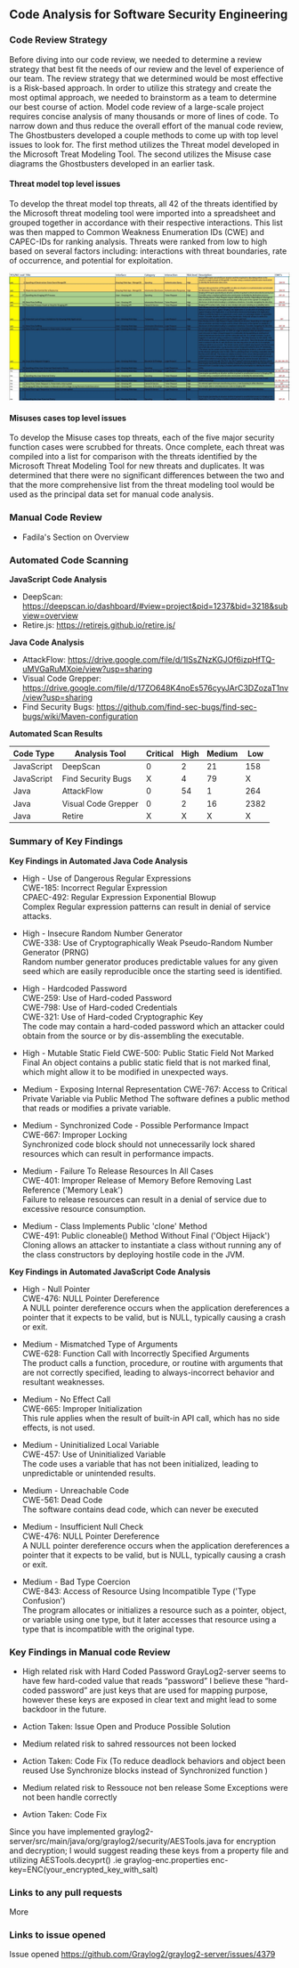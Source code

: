 ## Code Analysis for Software Security Engineering

### Code Review Strategy 
Before diving into our code review, we needed to determine a review strategy that best fit the needs of our review and the level of experience of our team. The review strategy that we determined would be most effective is a Risk-based approach. In order to utilize this strategy and create the most optimal approach, we needed to brainstorm as a team to determine our best course of action. Model code review of a large-scale project requires concise analysis of many thousands or more of lines of code. To narrow down and thus reduce the overall effort of the manual code review, The Ghostbusters developed a couple methods to come up with top level issues to look for. The first method utilizes the Threat model developed in the Microsoft Treat Modeling Tool. The second utilizes the Misuse case diagrams the Ghostbusters developed in an earlier task. 

#### Threat model top level issues
 
To develop the threat model top threats, all 42 of the threats identified by the Microsoft threat modeling tool were imported into a spreadsheet and grouped together in accordance with their respective interactions. This list was then mapped to Common Weakness Enumeration IDs (CWE) and CAPEC-IDs for ranking analysis. Threats were ranked from low to high based on several factors including: interactions with threat boundaries, rate of occurrence, and potential for exploitation. 

![alt text](https://github.com/gewethor/CYBR-8420-GroupProject/blob/master/graylog%20threat%20modeling.JPG "Threat Modeling Spreadsheet")

#### Misuses cases top level issues
  
To develop the Misuse cases top threats, each of the five major security function cases were scrubbed for threats. Once complete, each threat was compiled into a list for comparison with the threats identified by the Microsoft Threat Modeling Tool for new threats and duplicates. It was determined that there were no significant differences between the two and that the more comprehensive list from the threat modeling tool would be used as the principal data set for manual code analysis. 

### Manual Code Review

  * Fadila's Section on Overview
  
### Automated Code Scanning
  
**JavaScript Code Analysis**
* DeepScan: https://deepscan.io/dashboard/#view=project&pid=1237&bid=3218&subview=overview
* Retire.js: https://retirejs.github.io/retire.js/

**Java Code Analysis**
* AttackFlow: https://drive.google.com/file/d/1ISsZNzKGJOf6izpHfTQ-uMVGaRuMXoie/view?usp=sharing
* Visual Code Grepper: https://drive.google.com/file/d/17ZO648K4noEs576cyyJArC3DZozaT1nv/view?usp=sharing
* Find Security Bugs: https://github.com/find-sec-bugs/find-sec-bugs/wiki/Maven-configuration

**Automated Scan Results**

| Code Type | Analysis Tool | Critical | High | Medium | Low |
| --- | --- | --- | --- | --- | --- |
| JavaScript | DeepScan | 0 | 2 | 21 | 158 |
| JavaScript | Find Security Bugs | X | 4 | 79 | X |
| Java | AttackFlow | 0 | 54 | 1 | 264 |
| Java | Visual Code Grepper | 0 | 2 | 16 | 2382 |
| Java | Retire | X | X | X | X |

### Summary of Key Findings

**Key Findings in Automated Java Code Analysis**

* High - Use of Dangerous Regular Expressions  
CWE-185: Incorrect Regular Expression  
CPAEC-492: Regular Expression Exponential Blowup  
Complex Regular expression patterns can result in denial of service attacks.

* High - Insecure Random Number Generator  
CWE-338: Use of Cryptographically Weak Pseudo-Random Number Generator (PRNG)  
Random number generator produces predictable values for any given seed which are easily reproducible once the starting seed is identified.

* High - Hardcoded Password  
CWE-259: Use of Hard-coded Password  
CWE-798: Use of Hard-coded Credentials  
CWE-321: Use of Hard-coded Cryptographic Key  
The code may contain a hard-coded password which an attacker could obtain from the source or by dis-assembling the executable.

* High - Mutable Static Field
CWE-500: Public Static Field Not Marked Final
An object contains a public static field that is not marked final, which might allow it to be modified in unexpected ways.

* Medium - Exposing Internal Representation
CWE-767: Access to Critical Private Variable via Public Method
The software defines a public method that reads or modifies a private variable.

* Medium - Synchronized Code - Possible Performance Impact  		
CWE-667: Improper Locking  
Synchronized code block should not unnecessarily lock shared resources which can result in performance impacts.

* Medium - Failure To Release Resources In All Cases  
CWE-401: Improper Release of Memory Before Removing Last Reference ('Memory Leak')  
Failure to release resources can result in a denial of service due to excessive resource consumption.

* Medium - Class Implements Public 'clone' Method  
CWE-491: Public cloneable() Method Without Final ('Object Hijack')  
Cloning allows an attacker to instantiate a class without running any of the class constructors by deploying hostile code in the JVM.

**Key Findings in Automated JavaScript Code Analysis**

* High - Null Pointer  
CWE-476: NULL Pointer Dereference  
A NULL pointer dereference occurs when the application dereferences a pointer that it expects to be valid, but is NULL, typically causing a crash or exit.

* Medium - Mismatched Type of Arguments  
CWE-628: Function Call with Incorrectly Specified Arguments  
The product calls a function, procedure, or routine with arguments that are not correctly specified, leading to always-incorrect behavior and resultant weaknesses.

* Medium - No Effect Call  
CWE-665: Improper Initialization  
This rule applies when the result of built-in API call, which has no side effects, is not used.

* Medium - Uninitialized Local Variable  
CWE-457: Use of Uninitialized Variable  
The code uses a variable that has not been initialized, leading to unpredictable or unintended results.

* Medium - Unreachable Code  
CWE-561: Dead Code  
The software contains dead code, which can never be executed

* Medium - Insufficient Null Check  
CWE-476: NULL Pointer Dereference  
A NULL pointer dereference occurs when the application dereferences a pointer that it expects to be valid, but is NULL, typically causing a crash or exit.

* Medium - Bad Type Coercion  
CWE-843: Access of Resource Using Incompatible Type ('Type Confusion')  
The program allocates or initializes a resource such as a pointer, object, or variable using one type, but it later accesses that resource using a type that is incompatible with the original type.

### Key Findings in Manual code Review
   
   * High related risk with Hard Coded Password
   GrayLog2-server seems to have few hard-coded value that reads “password”
	  I believe these “hard-coded password” are just keys that are used for mapping purpose, however these keys are exposed in    clear text and might lead to some backdoor in the future.
   * Action Taken:
      Issue Open and Produce Possible Solution
   
   * Medium related risk to sahred ressources not been locked
   * Action Taken:
     Code Fix (To reduce deadlock behaviors and object been reused Use Synchronize blocks instead of Synchronized function )
       
   * Medium related risk to Ressouce not ben release
     Some Exceptions were not been handle correctly
   * Avtion Taken:
     Code Fix
       
   
Since you have implemented graylog2-server/src/main/java/org/graylog2/security/AESTools.java for encryption and decryption; I would suggest reading these keys from a property file and utilizing AESTools.decyprt()
	.ie graylog-enc.properties
enc-key=ENC(your_encrypted_key_with_salt)

### Links to any pull requests
  More

### Links to issue opened

Issue opened https://github.com/Graylog2/graylog2-server/issues/4379
